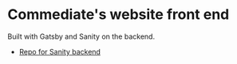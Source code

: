 # Commediate's website front end

Built with Gatsby and Sanity on the backend.

- [Repo for Sanity backend](https://github.com/scowley101/commediate-cms)
